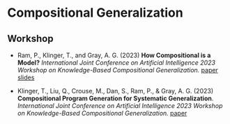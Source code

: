 # Compositional Generalization

## Workshop

- Ram, P., Klinger, T., and Gray, A. G. (2023) **How Compositional is a Model?** *International Joint Conference on Artificial Intelligence 2023 Workshop on Knowledge-Based Compositional Generalization.* [paper](https://openreview.net/pdf?id=OImyRhNLv3) [slides](./papers/2023/RKG_KBCG_IJCAI23.slides.pdf)

- Klinger, T., Liu, Q., Crouse, M., Dan, S., Ram, P., & Gray, A. G. (2023) **Compositional Program Generation for Systematic Generalization**. *International Joint Conference on Artificial Intelligence 2023 Workshop on Knowledge-Based Compositional Generalization.* [paper](https://openreview.net/pdf?id=Wxj9U0ySU-s)
